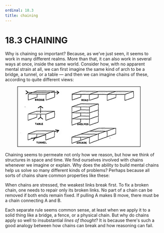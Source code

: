 ```yaml
---
ordinal: 18.3
title: chaining
---
```


# 18.3 CHAINING 

<p>Why is chaining so important? Because, as we've just seen, it seems to work in many different realms. More than that, it can also work in several ways at once, inside the same world. Consider how, with no apparent mental strain at all, we can first imagine the same kind of arch to be a bridge, a tunnel, or a table &mdash; and then we can imagine chains of these, according to quite different views:</p>
<figure><img src="../images/ch18/18-6.png"/></figure>
<p>Chaining seems to permeate not only how we reason, but how we think of structures in space and time. We find ourselves involved with chains whenever we imagine or explain. Why does the ability to build mental chains help us solve so many different kinds of problems? Perhaps because all sorts of chains share common properties like these:</p>
<p>When chains are stressed, the weakest links break first. To fix a broken chain, one needs to repair only its broken links. No part of a chain can be removed if both ends remain fixed. If pulling A makes B move, there must be a chain connecting A and B.</p>
<p>Each separate rule seems common sense, at least when we apply it to a solid thing like a bridge, a fence, or a physical chain. But why do chains apply so well to insubstantial <em>lines of thought</em>? It is because there's such a good analogy between how chains can break and how reasoning can fail.</p>